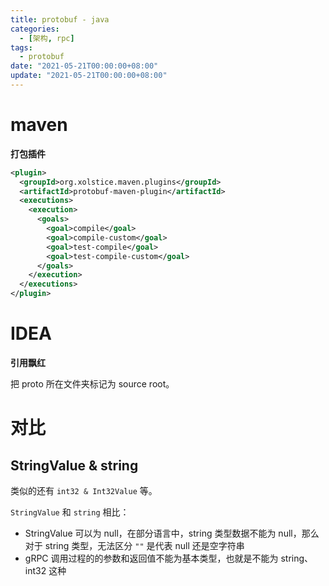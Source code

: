 ```yaml
---
title: protobuf - java
categories: 
  - [架构, rpc]
tags:
  - protobuf
date: "2021-05-21T00:00:00+08:00"
update: "2021-05-21T00:00:00+08:00"
---
```


# maven

**打包插件**

```xml
<plugin>
  <groupId>org.xolstice.maven.plugins</groupId>
  <artifactId>protobuf-maven-plugin</artifactId>
  <executions>
    <execution>
      <goals>
        <goal>compile</goal>
        <goal>compile-custom</goal>
        <goal>test-compile</goal>
        <goal>test-compile-custom</goal>
      </goals>
    </execution>
  </executions>
</plugin>
```

# IDEA

**引用飘红**

把 proto 所在文件夹标记为 source root。

# 对比

## StringValue & string

类似的还有 `int32 & Int32Value` 等。

`StringValue` 和 `string` 相比：

- StringValue 可以为 null，在部分语言中，string 类型数据不能为 null，那么对于 string 类型，无法区分 `""` 是代表 null 还是空字符串
- gRPC 调用过程的的参数和返回值不能为基本类型，也就是不能为 string、int32 这种


